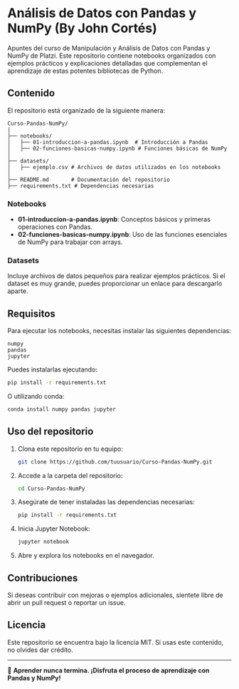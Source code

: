# Análisis de Datos con Pandas y NumPy (By John Cortés)

Apuntes del curso de Manipulación y Análisis de Datos con Pandas y NumPy de Platzi. Este repositorio contiene notebooks organizados con ejemplos prácticos y explicaciones detalladas que complementan el aprendizaje de estas potentes bibliotecas de Python.

## Contenido

El repositorio está organizado de la siguiente manera:

```
Curso-Pandas-NumPy/
|
├── notebooks/
│   ├── 01-introduccion-a-pandas.ipynb  # Introducción a Pandas
│   ├── 02-funciones-basicas-numpy.ipynb # Funciones básicas de NumPy
│
├── datasets/
│   ├── ejemplo.csv # Archivos de datos utilizados en los notebooks
│
├── README.md       # Documentación del repositorio
├── requirements.txt # Dependencias necesarias
```

### Notebooks
- **01-introduccion-a-pandas.ipynb**: Conceptos básicos y primeras operaciones con Pandas.
- **02-funciones-basicas-numpy.ipynb**: Uso de las funciones esenciales de NumPy para trabajar con arrays.

### Datasets
Incluye archivos de datos pequeños para realizar ejemplos prácticos. 
Si el dataset es muy grande, puedes proporcionar un enlace para descargarlo aparte.

## Requisitos

Para ejecutar los notebooks, necesitas instalar las siguientes dependencias:

```
numpy
pandas
jupyter
```

Puedes instalarlas ejecutando:

```bash
pip install -r requirements.txt
```

O utilizando conda:

```bash
conda install numpy pandas jupyter
```

## Uso del repositorio

1. Clona este repositorio en tu equipo:
   ```bash
   git clone https://github.com/tuusuario/Curso-Pandas-NumPy.git
   ```

2. Accede a la carpeta del repositorio:
   ```bash
   cd Curso-Pandas-NumPy
   ```

3. Asegúrate de tener instaladas las dependencias necesarias:
   ```bash
   pip install -r requirements.txt
   ```

4. Inicia Jupyter Notebook:
   ```bash
   jupyter notebook
   ```

5. Abre y explora los notebooks en el navegador.

## Contribuciones

Si deseas contribuir con mejoras o ejemplos adicionales, sientete libre de abrir un pull request o reportar un issue.

## Licencia

Este repositorio se encuentra bajo la licencia MIT. Si usas este contenido, no olvides dar crédito.

---

🚀 **Aprender nunca termina. ¡Disfruta el proceso de aprendizaje con Pandas y NumPy!**
